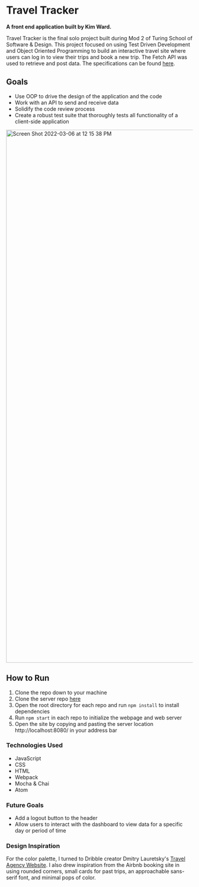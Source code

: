 # Travel Tracker

**A front end application built by Kim Ward.**

Travel Tracker is the final solo project built during Mod 2 of Turing School of Software & Design. This project focused on using Test Driven Development and Object Oriented Programming to build an interactive travel site where users can log in to view their trips and book a new trip. The Fetch API was used to retrieve and post data. The specifications can be found [here](https://frontend.turing.edu/projects/travel-tracker.html).

## Goals

- Use OOP to drive the design of the application and the code
- Work with an API to send and receive data
- Solidify the code review process
- Create a robust test suite that thoroughly tests all functionality of a client-side application

<img width="1440" alt="Screen Shot 2022-03-06 at 12 15 38 PM" src="https://user-images.githubusercontent.com/79027364/156936358-06fd6d74-f797-4ddc-bd4a-9103c84deb77.png">

## How to Run
1. Clone the repo down to your machine
2. Clone the server repo [here](https://github.com/turingschool-examples/travel-tracker-api)
3. Open the root directory for each repo and run `npm install` to install dependencies
4. Run `npm start` in each repo to initialize the webpage and web server
5. Open the site by copying and pasting the server location http://localhost:8080/ in your address bar

### Technologies Used
- JavaScript
- CSS
- HTML
- Webpack
- Mocha & Chai
- Atom

### Future Goals
- Add a logout button to the header
- Allow users to interact with the dashboard to view data for a specific day or period of time

### Design Inspiration
For the color palette, I turned to Dribble creator Dmitry Lauretsky's [Travel Agency Website](https://dribbble.com/shots/15163981-Travel-Agency-Website). I also drew inspiration from the Airbnb booking site in using rounded corners, small cards for past trips, an approachable sans-serif font, and minimal pops of color.

<!-- ---

## Linting Your Code

Run the command in your terminal `npm run lint` to run the linter on your JavaScript code. There will be errors and warnings right from the start in this starter kit - the linter is still running successfully.

Your linter will look at the JavaScript files you have within the `src` directory and the `test` directory.

## Webpack?

If you look in the `package.json` file, you'll see one of the library dependencies called `webpack`. If you're interested in learning more about what Webpack is and how it works behind the scenes, take a look through the [Webpack configuration documentation](https://webpack.js.org/concepts/).

## Deploying to GitHub Pages

_If you are finished with the functionality and testing of your project_, then you can consider deploying your project to the web! This way anyone can play it without cloning down your repo.

[GitHub Pages](https://pages.github.com/) is a great way to deploy your project to the web. Don't worry about this until your project is free of bugs and well tested!

If you _are_ done, you can follow [this procedure](./gh-pages-procedure.md) to get your project live on GitHub Pages. -->
